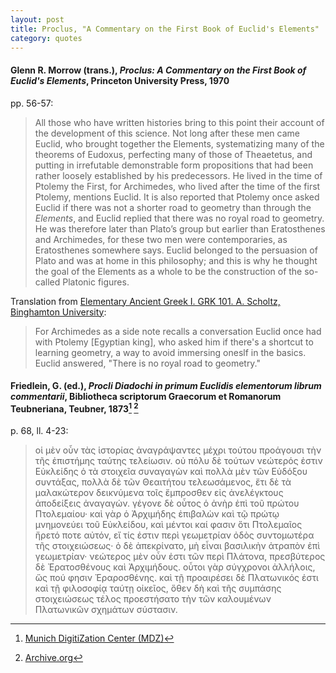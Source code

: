 ```yaml
---
layout: post
title: Proclus, "A Commentary on the First Book of Euclid's Elements"
category: quotes
---
```


#### Glenn R. Morrow (trans.), *Proclus: A Commentary on the First Book of Euclid's Elements*, Princeton University Press, 1970

pp. 56-57:

> All those who have written histories bring to this point their
> account of the development of this science. Not long after
> these men came Euclid, who brought together the Elements,
> systematizing many of the theorems of Eudoxus, perfecting
> many of those of Theaetetus, and putting in irrefutable
> demonstrable form propositions that had been rather loosely
> established by his predecessors. He lived in the time of
> Ptolemy the First, for Archimedes, who lived after the time of
> the first Ptolemy, mentions Euclid. It is also reported that
> Ptolemy once asked Euclid if there was not a shorter road to
> geometry than through the *Elements*, and Euclid replied that
> there was no royal road to geometry. He was therefore later
> than Plato’s group but earlier than Eratosthenes and Archimedes, for these two men were contemporaries, as Eratosthenes somewhere says. Euclid belonged to the persuasion of
> Plato and was at home in this philosophy; and this is why he
> thought the goal of the Elements as a whole to be the construction of the so-called Platonic figures.

Translation from [Elementary Ancient Greek I. GRK 101. A. Scholtz, Binghamton University](http://bingweb.binghamton.edu/~ascholtz/grk101/):

> For Archimedes as a side note recalls a conversation Euclid once had with Ptolemy [Egyptian king], who asked him if there's a shortcut to learning geometry, a way to avoid immersing oneslf in the basics. Euclid answered, "There is no royal road to geometry."
    
#### Friedlein, G. (ed.), *Procli Diadochi in primum Euclidis elementorum librum commentarii*, Bibliotheca scriptorum Graecorum et Romanorum Teubneriana, Teubner, 1873[^1] [^2]

[^1]: [Munich DigitiZation Center (MDZ)](https://mdz-nbn-resolving.de/urn:nbn:de:bvb:12-bsb11156410-9)

[^2]: [Archive.org](https://archive.org/details/proclidiadochiin00procuoft/page/68/mode/1up)

[^3]: [Canities.se](http://canities.se/euclides.html)

p. 68, ll. 4-23:

> οἱ μὲν οὖν τὰς ἱστορίας ἀναγράψαντες μέχρι τούτου προάγουσι τὴν τῆς ἐπιστήμης ταύτης τελείωσιν. οὐ πόλυ δὲ τούτων νεώτερός ἐστιν Εὐκλείδης ὁ τὰ στοιχεῖα συναγαγὼν καὶ πολλὰ μὲν τῶν Εὐδόξου συντάξας, πολλὰ δὲ τῶν Θεαιτήτου τελεωσάμενος, ἔτι δὲ τὰ μαλακώτερον δεικνύμενα τοῖς ἔμπροσθεν εἰς ἀνελέγκτους ἀποδείξεις ἀναγαγών. γέγονε δὲ οὗτος ὁ ἀνὴρ ἐπὶ τοῦ πρώτου Πτολεμαίου· καὶ γὰρ ὁ Ἀρχιμήδης ἐπιβαλὼν καὶ τῷ πρώτῳ μνημονεύει τοῦ Εὐκλείδου, καὶ μέντοι καί φασιν ὅτι Πτολεμαῖος ἤρετό ποτε αὐτόν, εἴ τίς ἐστιν περὶ γεωμετρίαν ὀδὸς συντομωτέρα τῆς στοιχειώσεως· ὀ δὲ ἀπεκρίνατο, μὴ εἶναι βασιλικὴν ἀτραπὸν ἐπὶ γεωμετρίαν· νεώτερος μὲν οὖν ἐστι τῶν περὶ Πλάτονα, πρεσβύτερος δὲ Ἐρατοσθένους καὶ Ἀρχιμήδους. οὗτοι γὰρ σύγχρονοι ἀλλήλοις, ὥς πού φησιν Ἐραροσθένης. καὶ τῇ προαιρέσει δὲ Πλατωνικός ἐστι καὶ τῇ φιλοσοφίᾳ ταύτῃ οἰκεῖος, ὅθεν δὴ καὶ τῆς συμπάσης στοιχειώσεως τέλος προεστήσατο τὴν τῶν καλουμένων Πλατωνικῶν σχημάτων σύστασιν.
